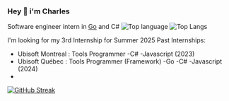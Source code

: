 ### Hey 👋 i'm Charles

Software engineer intern in [Go](https://golang.org) and C#
![Top language](https://github-readme-stats.vercel.app/api?username=CharlesPoulin&show_icons=true&count_private=true&line_height=40)
![Top Langs](https://github-readme-stats.vercel.app/api/top-langs/?username=CharlesPoulin&hide=html,css)

I'm looking for my 3rd Internship for Summer 2025
Past Internships: 
* Ubisoft Montreal : Tools Programmer -C# -Javascript                  (2023)
* Ubisoft Québec   : Tools Programmer (Framework) -Go -C# -Javascript  (2024)
* 

 [![GitHub Streak](https://streak-stats.demolab.com?user=CharlesPoulin&date_format=j%20M%5B%20Y%5D)](https://git.io/streak-stats) 

